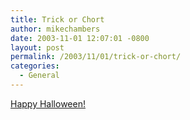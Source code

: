 ```yaml
---
title: Trick or Chort
author: mikechambers
date: 2003-11-01 12:07:01 -0800
layout: post
permalink: /2003/11/01/trick-or-chort/
categories:
  - General
---
```



[Happy Halloween!][1]

 [1]: http://www.homestarrunner.com/ween03.html